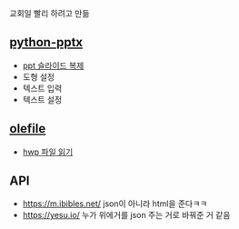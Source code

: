 교회일 빨리 하려고 만듦

## [python-pptx](https://python-pptx.readthedocs.io/en/latest/)
* [ppt 슬라이드 복제](https://hleecaster.com/python-pptx-duplicate-slide/)
* 도형 설정
* 텍스트 입력
* 텍스트 설정

## [olefile](https://olefile.readthedocs.io/en/latest/)
* [hwp 파일 읽기](https://dataanalytics.tistory.com/entry/python-%ED%8C%8C%EC%9D%B4%EC%8D%AC-%ED%95%9C%EA%B8%80-hwp-%ED%8C%8C%EC%9D%BC-%EB%AC%B8%EC%84%9C-%EC%97%B4%EA%B8%B0-%EB%B0%8F-%ED%85%8D%EC%8A%A4%ED%8A%B8-%EC%B6%94%EC%B6%9C)

## API
* https://m.ibibles.net/
  json이 아니라 html을 준다ㅋㅋ
* https://yesu.io/
  누가 위에거를 json 주는 거로 바꿔준 거 같음
